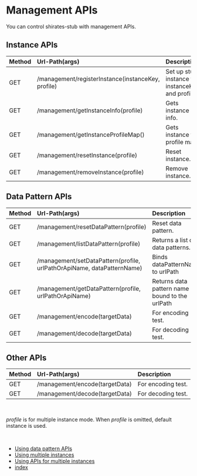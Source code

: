 # Management APIs

You can control shirates-stub with management APIs.<br>

## Instance APIs

| Method | Url-Path(args)                                     | Description                                       |
|:-------|:---------------------------------------------------|:--------------------------------------------------|
| GET    | /management/registerInstance(instanceKey, profile) | Set up stub instance for instanceKey and profile. |
| GET    | /management/getInstanceInfo(profile)               | Gets instance info.                               |
| GET    | /management/getInstanceProfileMap()                | Gets instance to profile map.                     |
| GET    | /management/resetInstance(profile)                 | Reset instance.                                   |
| GET    | /management/removeInstance(profile)                | Remove instance.                                  |

## Data Pattern APIs

| Method | Url-Path(args)                                                         | Description                                    |
|:-------|:-----------------------------------------------------------------------|:-----------------------------------------------|
| GET    | /management/resetDataPattern(profile)                                  | Reset data pattern.                            |
| GET    | /management/listDataPattern(profile)                                   | Returns a list of data patterns.               |
| GET    | /management/setDataPattern(profile, urlPathOrApiName, dataPatternName) | Binds dataPatternName to urlPath               |
| GET    | /management/getDataPattern(profile, urlPathOrApiName)                  | Returns data pattern name bound to the urlPath |
| GET    | /management/encode(targetData)                                         | For encoding test.                             |
| GET    | /management/decode(targetData)                                         | For decoding test.                             |

## Other APIs

| Method | Url-Path(args)                                                         | Description        |
|:-------|:-----------------------------------------------------------------------|:-------------------|
| GET    | /management/encode(targetData)                                         | For encoding test. |
| GET    | /management/decode(targetData)                                         | For decoding test. |

<br>

_profile_ is for multiple instance mode. When _profile_ is omitted, default instance is used.

<br>

- [Using data pattern APIs](../using_apis/using_data_pattern_apis.md)
- [Using multiple instances](../using_apis/using_multiple_instances.md)
- [Using APIs for multiple instances](../using_apis/using_apis_for_multiple_instances.md)
- [index](../index.md)

<br>
